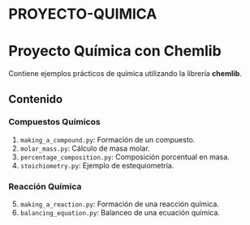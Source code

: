 # PROYECTO-QUIMICA
# Proyecto Química con Chemlib

Contiene ejemplos prácticos de química utilizando la librería **chemlib**.

## Contenido

### Compuestos Químicos
1. `making_a_compound.py`: Formación de un compuesto.
2. `molar_mass.py`: Cálculo de masa molar.
3. `percentage_composition.py`: Composición porcentual en masa.
4. `stoichiometry.py`: Ejemplo de estequiometría.

### Reacción Química
5. `making_a_reaction.py`: Formación de una reacción química.
6. `balancing_equation.py`: Balanceo de una ecuación química.
